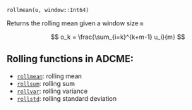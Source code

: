 ```
rollmean(u, window::Int64)
```

Returns the rolling mean given a window size `m`

$$
o_k = \frac{\sum_{i=k}^{k+m-1} u_i}{m}
$$

## Rolling functions in ADCME:

  * [`rollmean`](@ref): rolling mean
  * [`rollsum`](@ref): rolling sum
  * [`rollvar`](@ref): rolling variance
  * [`rollstd`](@ref): rolling standard deviation
